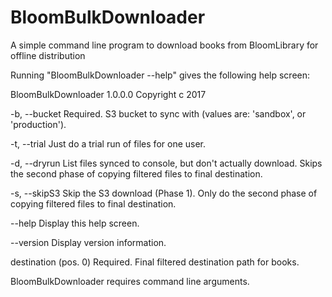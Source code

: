 # BloomBulkDownloader
A simple command line program to download books from BloomLibrary for offline distribution

Running "BloomBulkDownloader --help" gives the following help screen:

BloomBulkDownloader 1.0.0.0
Copyright c  2017

  -b, --bucket            Required. S3 bucket to sync with (values are:
                          'sandbox', or 'production').

  -t, --trial             Just do a trial run of files for one user.

  -d, --dryrun            List files synced to console, but don't actually
                          download. Skips the second phase of copying filtered
                          files to final destination.

  -s, --skipS3            Skip the S3 download (Phase 1). Only do the second
                          phase of copying filtered files to final destination.

  --help                  Display this help screen.

  --version               Display version information.

  destination (pos. 0)    Required. Final filtered destination path for books.

BloomBulkDownloader requires command line arguments.
